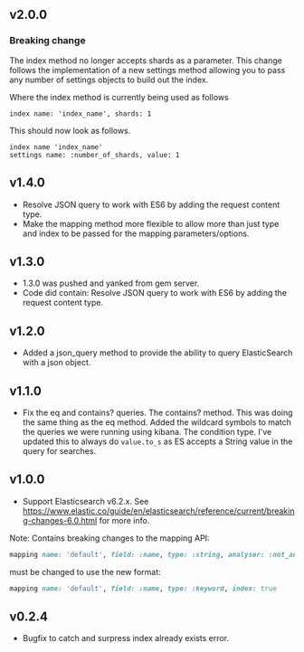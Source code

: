 ## v2.0.0
### Breaking change

The index method no longer accepts shards as a parameter.
This change follows the implementation of a new settings method allowing you to pass any number of settings objects to build out the index.

Where the index method is currently being used as follows
```
index name: 'index_name', shards: 1
```

This should now look as follows.
```
index name 'index_name'
settings name: :number_of_shards, value: 1
```

## v1.4.0
* Resolve JSON query to work with ES6 by adding the request content type.
* Make the mapping method more flexible to allow more than just type and index to be passed for the mapping parameters/options.

## v1.3.0
* 1.3.0 was pushed and yanked from gem server.
* Code did contain: Resolve JSON query to work with ES6 by adding the request content type.

## v1.2.0
* Added a json_query method to provide the ability to query ElasticSearch with a json object.

## v1.1.0

* Fix the eq and contains? queries.
The contains? method. This was doing the same thing as the eq method. Added the wildcard symbols to match the queries we were running using kibana.
The condition type. I've updated this to always do `value.to_s` as ES accepts a String value in the query for searches.

## v1.0.0

* Support Elasticsearch v6.2.x. See https://www.elastic.co/guide/en/elasticsearch/reference/current/breaking-changes-6.0.html for more info.

Note: Contains breaking changes to the mapping API:

```ruby
mapping name: 'default', field: :name, type: :string, analyser: :not_analyzed
```

must be changed to use the new format:

```ruby
mapping name: 'default', field: :name, type: :keyword, index: true
```

## v0.2.4

* Bugfix to catch and surpress index already exists error.

